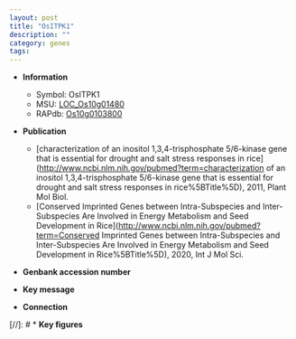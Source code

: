 ```yaml
---
layout: post
title: "OsITPK1"
description: ""
category: genes
tags: 
---
```


* **Information**  
    + Symbol: OsITPK1  
    + MSU: [LOC_Os10g01480](http://rice.plantbiology.msu.edu/cgi-bin/ORF_infopage.cgi?orf=LOC_Os10g01480)  
    + RAPdb: [Os10g0103800](http://rapdb.dna.affrc.go.jp/viewer/gbrowse_details/irgsp1?name=Os10g0103800)  

* **Publication**  
    + [characterization of an inositol 1,3,4-trisphosphate 5/6-kinase gene that is essential for drought and salt stress responses in rice](http://www.ncbi.nlm.nih.gov/pubmed?term=characterization of an inositol 1,3,4-trisphosphate 5/6-kinase gene that is essential for drought and salt stress responses in rice%5BTitle%5D), 2011, Plant Mol Biol.
    + [Conserved Imprinted Genes between Intra-Subspecies and Inter-Subspecies Are Involved in Energy Metabolism and Seed Development in Rice](http://www.ncbi.nlm.nih.gov/pubmed?term=Conserved Imprinted Genes between Intra-Subspecies and Inter-Subspecies Are Involved in Energy Metabolism and Seed Development in Rice%5BTitle%5D), 2020, Int J Mol Sci.

* **Genbank accession number**  

* **Key message**  

* **Connection**  

[//]: # * **Key figures**  


